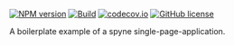 [![NPM version](https://img.shields.io/npm/v/spynejs.svg?longCache=true&style=flat-square)](https://www.npmjs.com/package/spynejs)
[![Build](https://travis-ci.org/nybatista/spynejs.svg?longCache=true&style=flat-square)](https://travis-ci.org/nybatista/spynejs)
[![codecov.io](https://codecov.io/github/nybatista/spynejs/coverage.svg?longCache=true&style=flat-square)](https://codecov.io/github/nybatista/spynejs?style=flat-square)
[![GitHub license](https://img.shields.io/github/license/nybatista/spynejs.svg?longCache=true&style=flat-square)](https://github.com/nybatista/spynejs/blob/master/LICENSE)


A boilerplate example of a spyne single-page-application.
